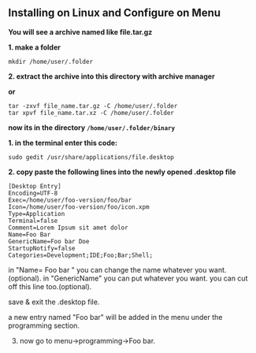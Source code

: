 Installing on Linux and Configure on Menu
-----------------------

**You will see a archive named like file.tar.gz**

**1. make a folder**

`mkdir /home/user/.folder`

**2. extract the archive into this directory with archive manager**

**or**

```
tar -zxvf file_name.tar.gz -C /home/user/.folder
tar xpvf file_name.tar.xz -C /home/user/.folder
```

**now its in the directory `/home/user/.folder/binary`**


**1. in the terminal enter this code:**

`sudo gedit /usr/share/applications/file.desktop`

**2. copy paste the following lines into the newly opened .desktop file**

```
[Desktop Entry]
Encoding=UTF-8
Exec=/home/user/foo-version/foo/bar
Icon=/home/user/foo-version/foo/icon.xpm
Type=Application
Terminal=false
Comment=Lorem Ipsum sit amet dolor
Name=Foo Bar
GenericName=Foo bar Doe
StartupNotify=false
Categories=Development;IDE;Foo;Bar;Shell;
```

in "Name= Foo bar " you can change the name whatever you want.(optional).
in "GenericName" you can put whatever you want. you can cut off this line too.(optional).

save & exit the .desktop file.

a new entry named "Foo bar" will be added in the menu under the programming section.

3. now go to menu->programming->Foo bar.
